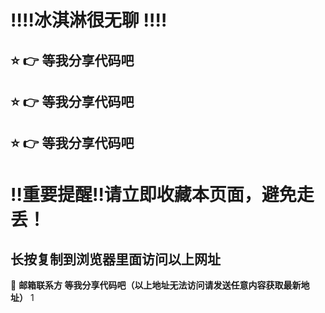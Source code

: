 
:bangbang::bangbang:冰淇淋很无聊 :bangbang::bangbang:
==
:star: :point_right: 等我分享代码吧
------
:star: :point_right: 等我分享代码吧
------
:star: :point_right: 等我分享代码吧
------
:bangbang:重要提醒:bangbang:请立即收藏本页面，避免走丢！
==

长按复制到浏览器里面访问以上网址
-

:e-mail: __邮箱联系方 等我分享代码吧（以上地址无法访问请发送任意内容获取最新地址）__
1
